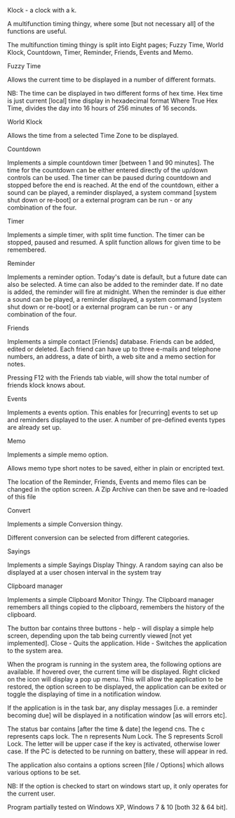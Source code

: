 Klock - a clock with a k.

A multifunction timing thingy, where some [but not necessary all] of the 
functions are useful.

The multifunction timing thingy is split into Eight pages;
Fuzzy Time, World Klock, Countdown, Timer, Reminder, Friends, Events and Memo.


Fuzzy Time

Allows the current time to be displayed in a number of different formats.

NB: The time can be displayed in two different forms of hex time.
Hex time is just current [local] time display in hexadecimal format
Where True Hex Time, divides the day into 16 hours of 256 minutes of 16 seconds.


World Klock

Allows the time from a selected Time Zone to be displayed. 


Countdown

Implements a simple countdown timer [between 1 and 90 minutes].
The time for the countdown can be either entered directly of the up/down 
controls can be used.  The timer can be paused during countdown and stopped 
before the end is reached.  At the end of the countdown, either a sound can be 
played, a reminder displayed, a system command [system shut down or re-boot]
or a external program can be run - or any combination of the four.


Timer

Implements  a simple timer, with split time function.
The timer can be stopped, paused and resumed.
A split function allows for given time to be remembered.


Reminder

Implements a reminder option.
Today's date is default, but a future date can also be selected.  A time can 
also be added to the reminder date.  If no date is added, the reminder will 
fire at midnight.  When the reminder is due either a sound can be played, a 
reminder displayed, a system command [system shut down or re-boot] or a 
external program can be run - or any combination of the four.


Friends

Implements a simple contact [Friends] database.
Friends can be added, edited or deleted.  Each friend can have up to three 
e-mails and telephone numbers, an address, a date of birth, a web site and a 
memo section for notes.

Pressing F12 with the Friends tab viable, will show the total number of 
friends klock knows about.

Events

Implements a events option.
This enables for [recurring] events to set up and reminders displayed to the 
user.  A number of pre-defined events types are already set up.


Memo

Implements a simple memo option.

Allows memo type short notes to be saved, either in plain or encripted text.


The location of the Reminder, Friends, Events and memo files can be changed in 
the option screen.  A Zip Archive can then be save and re-loaded of this file


Convert

Implements a simple Conversion thingy.

Different conversion can be selected from different categories.


Sayings

Implements a simple Sayings Display Thingy.
A random saying can also be displayed at a user chosen interval in the system tray

Clipboard manager

Implements a simple Clipboard Monitor Thingy.
The Clipboard manager remembers all things copied to the clipboard, remembers the history of the clipboard.




The button bar contains three buttons -
help  - will display a simple help screen, depending upon the tab being currently viewed [not yet implemented].
Close - Quits the application.
Hide  - Switches the application to the system area.



When the program is running in the system area, the following options are available.
If hovered over, the current time will be displayed.
Right clicked on the icon will display a pop up menu.
This will allow the application to be restored, the option screen to be displayed,
the application can be exited or toggle the displaying of time in a notification window.

If the application is in the task bar, any display messages
[i.e. a reminder becoming due] will be displayed in a notification window [as will errors etc].


The status bar contains [after the time & date] the legend cns.
The c represents caps lock.
The n represents Num Lock.
The S represents Scroll Lock.
The letter will be upper case if the key is activated, otherwise lower case.
If the PC is detected to be running on battery, these will appear in red.


The application also contains a options screen [file / Options] which allows various options to be set.

NB: If the option is checked to start on windows start up, it only operates for the current user.


Program partially tested on Windows XP, Windows 7 & 10 [both 32 & 64 bit].




